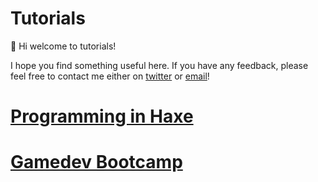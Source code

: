 # Tutorials

👋 Hi welcome to tutorials!

I hope you find something useful here. If you have any feedback, please feel free to contact me either on [twitter](https://twitter.com/x01010111) or [email](mailto:will@01010111.com)!

# [Programming in Haxe](programming_in_haxe.html)
# [Gamedev Bootcamp](https://www.youtube.com/watch?v=MRNDTGoddlI)
